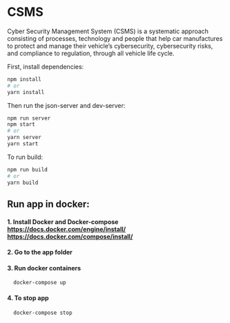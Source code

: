 # CSMS
Cyber Security Management System (CSMS) is a systematic approach consisting of processes, technology and people that help car manufactures to protect and manage their vehicle’s cybersecurity, cybersecurity risks, and compliance to regulation, through all vehicle life cycle.


First, install dependencies:
```bash
npm install
# or
yarn install
```

Then run the json-server and dev-server:
```bash
npm run server
npm start
# or
yarn server
yarn start
```

To run build:
```bash
npm run build
# or
yarn build
```
## Run app in docker:
#### 1. Install Docker and Docker-compose https://docs.docker.com/engine/install/ https://docs.docker.com/compose/install/
#### 2. Go to the app folder
#### 3. Run docker containers
      docker-compose up
#### 4. To stop app
      docker-compose stop
